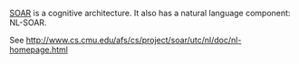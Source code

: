 [SOAR](https://en.wikipedia.org/wiki/Soar_(cognitive_architecture)) is a cognitive architecture. It also has a natural language component: NL-SOAR.
 
 See http://www.cs.cmu.edu/afs/cs/project/soar/utc/nl/doc/nl-homepage.html
 